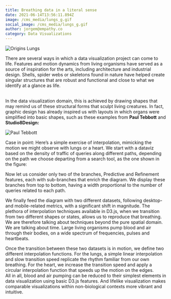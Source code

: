 ```yaml
---
title: Breathing data in a literal sense
date: 2021-06-14T13:56:11.894Z
image: /cms_media/lungs_g.gif
social_image: /cms_media/lungs_g.gif
author: jorgem@empathy.co
category: Data Visualizations
---
```

![Origins Lungs](/cms_media/lungs_g.gif "Origins Lungs")

There are several ways in which a data visualization project can come to life. Features and motion dynamics from living organisms have served as a source of inspiration for the arts, including architecture and industrial design. Shells, spider webs or skeletons found in nature have helped create singular structures that are robust and functional and close to what we identify at a glance as life.

\
In the data visualization domain, this is achieved by drawing shapes that may remind us of these structural forms that sculpt living creatures. In fact, graphic design has already inspired us with layouts in which organs were simplified into basic shapes, such as these examples from **Paul Tebbott** and **Studio8Design:**

![Paul Tebbott](/cms_media/f0f33e5d69fb07448169e3d88bbeecf3.jpg "Paul Tebbott")

Case in point: Here’s a simple exercise of interpolation, mimicking the motion we might observe with lungs or a heart. We start with a dataviz based on the density of traffic of queries along different paths, depending on the path we choose departing from a search tool, as the one shown in the figure:

Now let us consider only two of the branches, Predictive and Refinement features, each with sub-branches that enrich the diagram. We display these branches from top to bottom, having a width proportional to the number of queries related to each path.

We finally feed the diagram with two different datasets, following desktop- and mobile-related metrics, with a significant shift in magnitude. The plethora of interpolation techniques available in D3.js, when we transition from two different shapes or states, allows us to reproduce that breathing. We are therefore talking about techniques beyond the pure spatial domain. We are talking about time. Large living organisms pump blood and air through their bodies, on a wide spectrum of frequencies, pulses and heartbeats.

Once the transition between these two datasets is in motion, we define two different interpolation functions. For the lungs, a simple linear interpolation and slow transition speed replicate the rhythm familiar from our own breathing. For the heart, we increase the transition speed and apply a circular interpolation function that speeds up the motion on the edges.\
All in all, blood and air pumping can be reduced to their simplest elements in data visualization using basic D3.js features. And lifelike visualization makes comparable visualizations within non-biological contexts more vibrant and intuitive.
